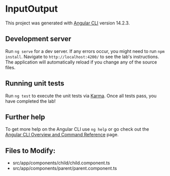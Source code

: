 # InputOutput

This project was generated with [Angular CLI](https://github.com/angular/angular-cli) version 14.2.3.

## Development server

Run `ng serve` for a dev server. If any errors occur, you might need to run `npm install`. Navigate to `http://localhost:4200/` to see the lab's instructions. The application will automatically reload if you change any of the source files.


## Running unit tests

Run `ng test` to execute the unit tests via [Karma](https://karma-runner.github.io). Once all tests pass, you have completed the lab!

## Further help

To get more help on the Angular CLI use `ng help` or go check out the [Angular CLI Overview and Command Reference](https://angular.io/cli) page.

## Files to Modify:
- src/app/components/child/child.component.ts
- src/app/components/parent/parent.component.ts
